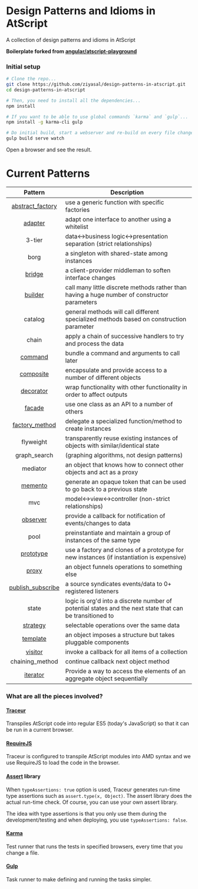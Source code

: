 # Design Patterns and Idioms in AtScript
A collection of design patterns and idioms in AtScript

**Boilerplate forked from  [angular/atscript-playground](https://github.com/angular/atscript-playground)**

### Initial setup

```bash
# Clone the repo...
git clone https://github.com/ziyasal/design-patterns-in-atscript.git
cd design-patterns-in-atscript

# Then, you need to install all the dependencies...
npm install

# If you want to be able to use global commands `karma` and `gulp`...
npm install -g karma-cli gulp
```

```bash
# Do initial build, start a webserver and re-build on every file change...
gulp build serve watch
```
Open a browser and see the result.

Current Patterns
======================

| Pattern | Description |
|:-------:| ----------- |
| [abstract_factory](src/abstract_factory/abstractFactory.ats) | use a generic function with specific factories |
| [adapter](src/adapter/adapter.ats) | adapt one interface to another using a whitelist |
| 3-tier | data<->business logic<->presentation separation (strict relationships) |
| borg | a singleton with shared-state among instances |
| [bridge](src/bridge/bridge.ats) | a client-provider middleman to soften interface changes |
| [builder](src/builder/builder.ats) | call many little discrete methods rather than having a huge number of constructor parameters |
| catalog | general methods will call different specialized methods based on construction parameter |
| chain | apply a chain of successive handlers to try and process the data |
| [command](src/command/command.ats) | bundle a command and arguments to call later |
| [composite](src/composite/composite.ats) | encapsulate and provide access to a number of different objects |
| [decorator](src/decorator/decorator.ats) | wrap functionality with other functionality in order to affect outputs |
| [facade](src/facade/facade.ats) | use one class as an API to a number of others |
| [factory_method](src/factory_method/factorymethod.ats) | delegate a specialized function/method to create instances |
| flyweight | transparently reuse existing instances of objects with similar/identical state |
| graph_search | (graphing algorithms, not design patterns) |
| mediator | an object that knows how to connect other objects and act as a proxy |
| [memento](src/memento/memento.ats) | generate an opaque token that can be used to go back to a previous state |
| mvc | model<->view<->controller (non-strict relationships) |
| [observer](src/observer/observer.ats) | provide a callback for notification of events/changes to data |
| pool | preinstantiate and maintain a group of instances of the same type |
| [prototype](src/prototype/prototype.ats) | use a factory and clones of a prototype for new instances (if instantiation is expensive) |
| [proxy](src/proxy/proxy.ats) | an object funnels operations to something else |
| [publish_subscribe](src/publish_subscribe/pubsub.ats) | a source syndicates events/data to 0+ registered listeners |
| state | logic is org'd into a discrete number of potential states and the next state that can be transitioned to |
| [strategy](src/strategy/strategy.ats) | selectable operations over the same data |
| [template](src/template/template.ats) | an object imposes a structure but takes pluggable components |
| [visitor](src/visitor/visitor.ats)| invoke a callback for all items of a collection |
| chaining_method | continue callback next object method |
| [iterator](src/iterator/iterator.ats) | Provide a way to access the elements of an aggregate object sequentially |


### What are all the pieces involved?

#### [Traceur]
Transpiles AtScript code into regular ES5 (today's JavaScript) so that it can be run in a current browser.

#### [RequireJS]
Traceur is configured to transpile AtScript modules into AMD syntax and we use RequireJS to load the code in the browser.

#### [Assert] library
When `typeAssertions: true` option is used, Traceur generates run-time type assertions such as `assert.type(x, Object)`. The assert library does the actual run-time check. Of course, you can use your own assert library.

The idea with type assertions is that you only use them during the development/testing and when deploying, you use `typeAssertions: false`.

#### [Karma]
Test runner that runs the tests in specified browsers, every time that you change a file.

#### [Gulp]
Task runner to make defining and running the tasks simpler.


[AtScript]: http://atscript.org
[Traceur]: https://github.com/google/traceur-compiler
[RequireJS]: http://requirejs.org
[Assert]: https://github.com/angular/assert
[Karma]: http://karma-runner.github.io/
[Gulp]: http://gulpjs.com
